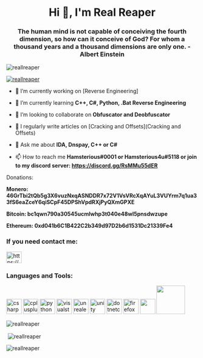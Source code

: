 <h1 align="center">Hi 👋, I'm Real Reaper</h1>
<h3 align="center">The human mind is not capable of conceiving the fourth dimension, so how can it conceive of God? For whom a thousand years and a thousand dimensions are only one. -Albert Einstein</h3>
<p align="left"> <img src="https://komarev.com/ghpvc/?username=reallreaper&label=Profile%20views&color=0e75b6&style=flat" alt="reallreaper" /> </p>
<p align="left"> <a href="https://github.com/ryo-ma/github-profile-trophy"><img src="https://github-profile-trophy.vercel.app/?username=reallreaper" alt="reallreaper" /></a> </p>

- 🔭 I’m currently working on [Reverse Engineering]

- 🌱 I’m currently learning **C++, C#, Python, .Bat Reverse Engineering**

- 👯 I’m looking to collaborate on **Obfuscator and Deobfuscator**

- 📝 I regularly write articles on [Cracking and Offsets](Cracking and Offsets)

- 💬 Ask me about **IDA, Dnspay, C++ or C#**

- 📫 How to reach me **Hamsterious#0001 or Hamsterious4u#5118 or join to my discord server: https://discord.gg/RsMMu55dER**

Donations:

**Monero: 46GrTbi2tQb5g3X6vuzNxqASNDDR7x72V1VsVRcXqAYuL3VUYrm7q1ua33fS6eaZceY6qiSCpF45DPShVpdRXjPyQXmGPXE**

**Bitcoin: bc1qwn790a30545ucmlwhp3t040e48wl5pnsdwzupe**

**Ethereum: 0xd041b6C1B422C2b349d97D2b6d1531Dc21339Fe4**
</div>
<h3 align="left">If you need contact me:</h3>
<p align="left">
<a href="https://discord.gg/ASbPTnkJrm" target="blank"><img align="center" src="https://raw.githubusercontent.com/rahuldkjain/github-profile-readme-generator/master/src/images/icons/Social/discord.svg" alt="https://discord.io/Spoofer4u?" height="30" width="40" /></a>
</p>
</div>
<h3 align="left">Languages and Tools:</h3>
<p align="left"> <img src="https://cdn.jsdelivr.net/gh/devicons/devicon/icons/csharp/csharp-original.svg" alt="csharp" width="40" height="40"/>
<img src="https://cdn.jsdelivr.net/gh/devicons/devicon/icons/cplusplus/cplusplus-original.svg" alt="cplusplus" width="40" height="40"/>
<img src="https://cdn.jsdelivr.net/gh/devicons/devicon/icons/python/python-original.svg" alt="python" width="40" height="40"/>
<img src="https://cdn.jsdelivr.net/gh/devicons/devicon/icons/visualstudio/visualstudio-plain.svg" alt="visualstudio" width="40" height="40"/>
<img src="https://cdn.jsdelivr.net/gh/devicons/devicon/icons/unrealengine/unrealengine-original-wordmark.svg" alt="unrealengine" width="40" height="40"/>
<img src="https://cdn.jsdelivr.net/gh/devicons/devicon/icons/unity/unity-original.svg" alt="unity" width="40" height="40"/>
<img src="https://cdn.jsdelivr.net/gh/devicons/devicon/icons/dotnetcore/dotnetcore-original.svg" alt="dotnetcore" width="40" height="40"/>
<img src="https://cdn.jsdelivr.net/gh/devicons/devicon/icons/firefox/firefox-original.svg" alt="firefox" width="40" height="40"/>
<img src="https://cdn.discordapp.com/attachments/1138247038736277534/1141067855480246402/bat.png" width="40" height="40"/>
<img src="https://cdn.discordapp.com/attachments/1136781302734008420/1136781738538962994/Katana_gif.gif" width="75" height="75">

<p><img align="center" src="https://github-readme-stats.vercel.app/api/top-langs?username=reallreaper&show_icons=true&theme=tokyonight&locale=en&layout=compact" alt="reallreaper" /></p>

<p>&nbsp;<img align="center" src="https://github-readme-stats.vercel.app/api?username=reallreaper&show_icons=true&theme=tokyonight&locale=en" alt="reallreaper" /></p>

<p><img align="center" src="https://github-readme-streak-stats.herokuapp.com/?user=reallreaper&theme=highcontrast" alt="reallreaper" /></p>
